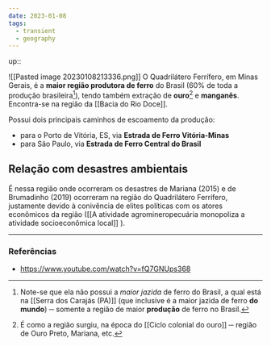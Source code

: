 ```yaml
---
date: 2023-01-08
tags:
  - transient
  - geography
---
```

up:: 

![[Pasted image 20230108213336.png]]
O Quadrilátero Ferrífero, em Minas Gerais, é a **maior região produtora de ferro** do Brasil (60% de toda a produção brasileira[^2]), tendo também extração de **ouro**[^1] e **manganês**. Encontra-se na região da [[Bacia do Rio Doce]].

Possui dois principais caminhos de escoamento da produção:
* para o Porto de Vitória, ES, via **Estrada de Ferro Vitória-Minas**
* para São Paulo, via **Estrada de Ferro Central do Brasil**

## Relação com desastres ambientais
É nessa região onde ocorreram os desastres de Mariana (2015) e de Brumadinho (2019) ocorreram na região do Quadrilátero Ferrífero, justamente devido à conivência de elites políticas com os atores econômicos da região ([[A atividade agromineropecuária monopoliza a atividade socioeconômica local]] ).


---
### Referências
- https://www.youtube.com/watch?v=fQ7GNUps368

[^1]: É como a região surgiu, na época do [[Ciclo colonial do ouro]] ─ região de Ouro Preto, Mariana, etc.
[^2]: Note-se que ela não possui a *maior jazida* de ferro do Brasil, a qual está na [[Serra dos Carajás (PA)]] (que inclusive é a maior jazida de ferro **do mundo**) ─ somente a região de maior **produção** de ferro no Brasil.